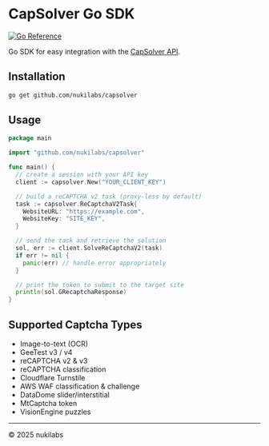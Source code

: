 # CapSolver Go SDK

[![Go Reference](https://pkg.go.dev/badge/github.com/nukilabs/capsolver.svg)](https://pkg.go.dev/github.com/nukilabs/capsolver)

Go SDK for easy integration with the [CapSolver API](https://docs.capsolver.com).

## Installation

```bash
go get github.com/nukilabs/capsolver
```

## Usage

```go
package main

import "github.com/nukilabs/capsolver"

func main() {
  // create a session with your API key
  client := capsolver.New("YOUR_CLIENT_KEY")

  // build a reCAPTCHA v2 task (proxy-less by default)
  task := capsolver.ReCaptchaV2Task{
    WebsiteURL: "https://example.com",
    WebsiteKey: "SITE_KEY",
  }

  // send the task and retrieve the solution
  sol, err := client.SolveReCaptchaV2(task)
  if err != nil {
    panic(err) // handle error appropriately
  }

  // print the token to submit to the target site
  println(sol.GRecaptchaResponse)
}
```

## Supported Captcha Types

- Image-to-text (OCR)  
- GeeTest v3 / v4  
- reCAPTCHA v2 & v3  
- reCAPTCHA classification  
- Cloudflare Turnstile  
- AWS WAF classification & challenge  
- DataDome slider/interstitial  
- MtCaptcha token  
- VisionEngine puzzles  

---

© 2025 nukilabs
